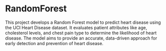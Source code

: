# RandomForest
This project develops a Random Forest model to predict heart disease using the UCI Heart Disease dataset. It evaluates patient attributes like age, cholesterol levels, and chest pain type to determine the likelihood of heart disease. The model aims to provide an accurate, data-driven approach for early detection and prevention of heart disease.
